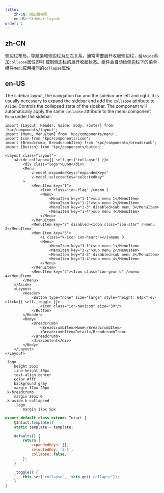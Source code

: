```yaml
---
title:
    zh-CN: 侧边栏布局
    en-US: Sidebar layout
order: 1
---
```


## zh-CN

侧边栏布局，导航条和侧边栏为左右关系，通常需要展开收起侧边栏，给`Aside`添加`collapse`属性即可
控制侧边栏的展开收起状态。组件会自动给侧边栏下的菜单组件`Menu`应用相同的`collapse`属性

## en-US

The sidebar layout, the navigation bar and the sidebar are left and right. It is usually necessary to expand the sidebar and add the `collapse` attribute to `Aside`.
Controls the collapsed state of the sidebar. The component will automatically apply the same `collapse` attribute to the menu component `Menu` under the sidebar.

```vdt
import {Layout, Header, Aside, Body, Footer} from 'kpc/components/layout';
import {Menu, MenuItem} from 'kpc/components/menu';
import Icon from 'kpc/components/icon';
import {Breadcrumb, BreadcrumbItem} from 'kpc/components/breadcrumb';
import {Button} from 'kpc/components/button';

<Layout class="layout">
    <Aside collapse={{ self.get('collapse') }}>
        <div class="logo">LOGO</div>
        <Menu
            v-model:expandedKeys="expandedKeys"
            v-model:selectedKey="selectedKey"
        >
            <MenuItem key="1">
                <Icon class="ion-flag" />menu 1
                <Menu>
                    <MenuItem key="1-1">sub menu 1</MenuItem>
                    <MenuItem key="1-2">sub menu 2</MenuItem>
                    <MenuItem key="1-3" disabled>sub menu 3</MenuItem>
                    <MenuItem key="1-4">sub menu 4</MenuItem>
                </Menu>
            </MenuItem>
            <MenuItem key="2" disabled><Icon class="ion-star" />menu 2</MenuItem>
            <MenuItem key="3">
                <i class="k-icon ion-heart"></i>menu 3
                <Menu>
                    <MenuItem key="3-1">sub menu 1</MenuItem>
                    <MenuItem key="3-2">sub menu 2</MenuItem>
                    <MenuItem key="3-3" disabled>sub menu 3</MenuItem>
                    <MenuItem key="3-4">sub menu 4</MenuItem>
                </Menu>
            </MenuItem>
            <MenuItem key="4"><Icon class="ion-gear-b" />menu 4</MenuItem>
        </Menu>
    </Aside>
    <Layout>
        <Header>
            <Button type="none" size="large" style="height: 64px" ev-click={{ self._toggle }}>
                <Icon class="ion-navicon" size="30"/>
            </Button>
        </Header>
        <Body>
            <Breadcrumb>
                <BreadcrumbItem>Home</BreadcrumbItem>
                <BreadcrumbItem>Detail</BreadcrumbItem>
            </Breadcrumb>
            <div>content</div>
        </Body>
    </Layout>
</Layout>
```

```styl
.logo
    height 30px
    line-height 30px
    text-align center
    color #fff
    background gray
    margin 17px 20px
.k-breadcrumb
    margin 20px 0
.k-aside.k-collapsed
    .logo
        margin 17px 5px
```

```js
export default class extends Intact {
    @Intact.template()
    static template = template;

    defaults() {
        return {
            expandedKeys: [],
            selectedKey: '3-1',
            collapse: false,
        };
    }

    _toggle() {
        this.set('collapse', !this.get('collapse'));
    }
}
```
